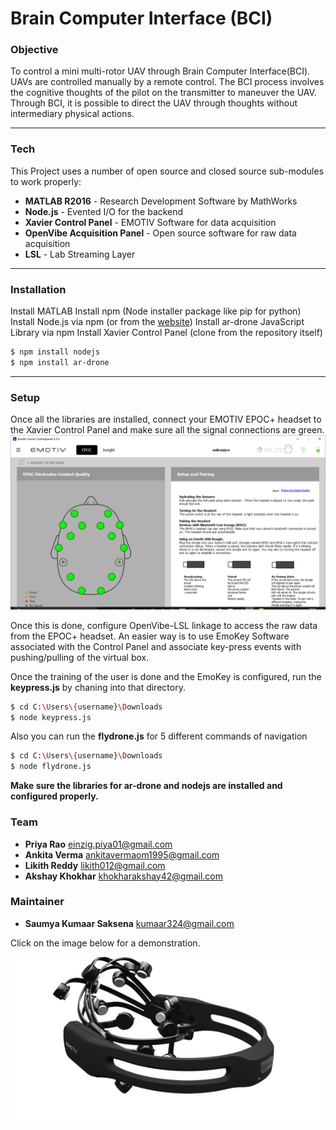 # Brain Computer Interface (BCI)
### Objective 
To control a mini multi-rotor UAV through Brain Computer Interface(BCI). UAVs are controlled manually by a remote control. The BCI process involves the cognitive thoughts of the pilot on the transmitter to maneuver the UAV. Through BCI, it is possible to direct the UAV through thoughts without intermediary physical actions.
***
### Tech

This Project uses a number of open source and closed source sub-modules to work properly:

* **MATLAB R2016** - Research Development Software by MathWorks
* **Node.js** - Evented I/O for the backend
* **Xavier Control Panel** - EMOTIV Software for data acquisition
* **OpenVibe Acquisition Panel** - Open source software for raw data acquisition
* **LSL** - Lab Streaming Layer
***


### Installation

Install MATLAB
Install npm (Node installer package like pip for python)
Install Node.js via npm (or from the [website](https://nodejs.org/en/))
Install ar-drone JavaScript Library via npm
Install Xavier Control Panel (clone from the repository itself)

```sh
$ npm install nodejs
$ npm install ar-drone
```
***
### Setup
Once all the libraries are installed, connect your EMOTIV EPOC+ headset to the Xavier Control Panel and make sure all the signal connections are green. ![Image of Signal Connection](bci.png)

Once this is done, configure OpenVibe-LSL linkage to access the raw data from the EPOC+ headset. An easier way is to use EmoKey Software associated with the Control Panel and associate key-press events with pushing/pulling of the virtual box.

Once the training of the user is done and the EmoKey is configured, run the **keypress.js** by chaning into that directory. 
```sh
$ cd C:\Users\{username}\Downloads
$ node keypress.js
```
Also you can run the **flydrone.js** for 5 different commands of navigation
```sh
$ cd C:\Users\{username}\Downloads
$ node flydrone.js
```
**Make sure the libraries for ar-drone and nodejs are installed and configured properly.**
### Team

* **Priya Rao** <einzig.piya01@gmail.com>
* **Ankita Verma** <ankitavermaom1995@gmail.com>
* **Likith Reddy** <likith012@gmail.com>
* **Akshay Khokhar** <khokharakshay42@gmail.com>

### Maintainer
* **Saumya Kumaar Saksena** <kumaar324@gmail.com>

Click on the image below for a demonstration.

[![IMAGE ALT TEXT HERE](section5-epoc.png)](https://www.youtube.com/watch?v=zt1AdiktwXs)